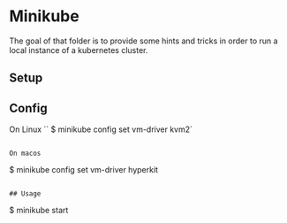 # Minikube
The goal of that folder is to provide some hints and tricks in order to run a local instance of a kubernetes cluster.
## Setup

## Config
On Linux
``
$ minikube config set vm-driver kvm2`
```

On macos
```
$ minikube config set vm-driver hyperkit
```

## Usage
```
$ minikube start
```

